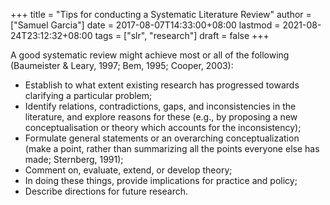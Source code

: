 +++
title = "Tips for conducting a Systematic Literature Review"
author = ["Samuel Garcia"]
date = 2017-08-07T14:33:00+08:00
lastmod = 2021-08-24T23:12:32+08:00
tags = ["slr", "research"]
draft = false
+++

A good systematic review might achieve most or all of the following (Baumeister & Leary, 1997; Bem, 1995; Cooper, 2003):

<!--more-->

-   Establish to what extent existing research has progressed towards clarifying a particular problem;
-   Identify relations, contradictions, gaps, and inconsistencies in the literature, and explore reasons for these (e.g., by proposing a new conceptualisation or theory which accounts for the inconsistency);
-   Formulate general statements or an overarching conceptualization (make a point, rather than summarizing all the points everyone else has made; Sternberg, 1991);
-   Comment on, evaluate, extend, or develop theory;
-   In doing these things, provide implications for practice and policy;
-   Describe directions for future research.
